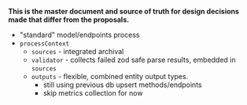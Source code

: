 **This is the master document and source of truth for design decisions made that differ from the proposals.**

- "standard" model/endpoints process
- `processContext`
  - `sources` - integrated archival
  - `validator` - collects failed zod safe parse results, embedded in `sources`
  - `outputs` - flexible, combined entity output types.
    - still using previous db upsert methods/endpoints
    - skip metrics collection for now

